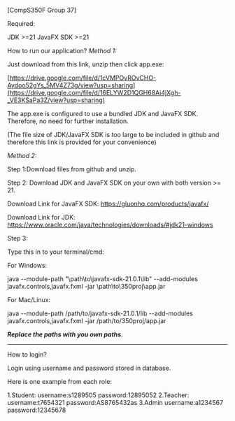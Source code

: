 [CompS350F Group 37]

Required:

JDK >=21
JavaFX SDK >=21

How to run our application?
*Method 1:*

Just download from this link, unzip then click app.exe:

[https://drive.google.com/file/d/1cVMPOvROvCHO-Aydoo52gYs_5MV4Z73g/view?usp=sharing](https://drive.google.com/file/d/16ELYW2D1QGH68Ai4jXgh-_VE3KSaPa3Z/view?usp=sharing)

The app.exe is configured to use a bundled JDK and JavaFX SDK. Therefore, no need for further installation.

(The file size of JDK/JavaFX SDK is too large to be included in github and therefore this link is provided for your convenience)

*Method 2:*

Step 1:Download files from github and unzip.


Step 2: Download JDK and JavaFX SDK on your own with both version >= 21. 

Download Link for JavaFX SDK:
https://gluonhq.com/products/javafx/

Download Link for JDK:
https://www.oracle.com/java/technologies/downloads/#jdk21-windows

Step 3:

Type this in to your terminal/cmd:

For Windows:

java --module-path "\path\to\javafx-sdk-21.0.1\lib" --add-modules javafx.controls,javafx.fxml -jar \path\to\350proj\app.jar 



For Mac/Linux:

java --module-path /path/to/javafx-sdk-21.0.1/lib --add-modules javafx.controls,javafx.fxml -jar /path/to/350proj/app.jar 


***Replace the paths with you own paths.***



_________________________________________________________________________
How to login?

Login using username and password stored in database.

Here is one example from each role:

1.Student:
username:s1289505      password:12895052
2.Teacher:
username:t7654321      password:AS8765432as
3.Admin
username:a1234567      password:12345678

